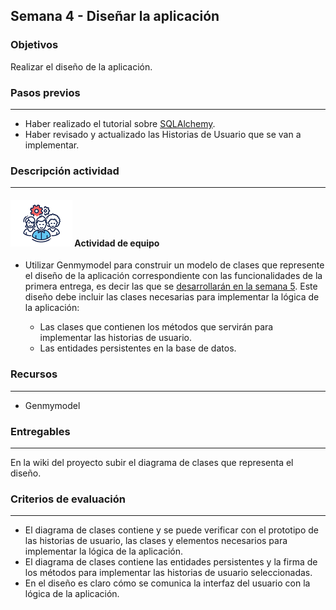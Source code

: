 ## Semana 4 - Diseñar la aplicación

### Objetivos

Realizar el diseño de la aplicación. 

### Pasos previos

---

* Haber realizado el tutorial sobre  [SQLAlchemy](https://misovirtual.virtual.uniandes.edu.co/codelabs/tutorial-SQLAlchemy-Python/index.html#0).
* Haber revisado y actualizado las Historias de Usuario que se van a implementar. 
  
  
### Descripción actividad
---
#### ![](./../../assets/images/grupo.png) Actividad de equipo

* Utilizar Genmymodel para construir un modelo de clases que represente el diseño de la aplicación correspondiente con las funcionalidades de la primera entrega, es decir las que se [desarrollarán en la semana 5](./../semana5/MT1PEA-PlanDesarrolloHistorias202511.md). Este diseño debe incluir las clases necesarias para implementar la lógica de la aplicación:

  * Las clases que contienen los métodos que servirán para implementar las historias de usuario. 
  * Las entidades persistentes en la base de datos.

### Recursos

---
*   Genmymodel
  
### Entregables
---
En la wiki del proyecto subir el diagrama de clases que representa el diseño.

### Criterios de evaluación

---

* El diagrama de clases contiene y se puede verificar con el prototipo de las historias de usuario, las clases y elementos necesarios para implementar la lógica de la aplicación. 
* El diagrama de clases contiene las entidades persistentes y la firma de los métodos para implementar las historias de usuario seleccionadas.
* En el diseño es claro cómo se comunica la interfaz del usuario con la lógica de la aplicación.
